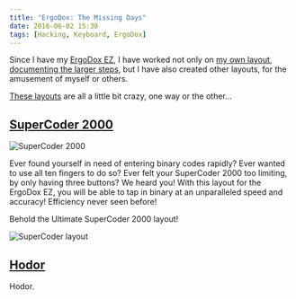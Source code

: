 ```yaml
---
title: "ErgoDox: The Missing Days"
date: 2016-06-02 15:30
tags: [Hacking, Keyboard, ErgoDox]
---
```


Since I have my [ErgoDox EZ][ed:ez], I have worked not only on
[my own layout][gh:ergodox-layout],
[documenting the larger steps][blog:ergodox], but I have also created other
layouts, for the amusement of myself or others.

 [ed:ez]: https://ergodox-ez.com/
 [gh:ergodox-layout]: https://github.com/algernon/ergodox-layout
 [blog:ergodox]: /blog/tags/ergodox/
 
[These layouts][gh:crazies] are all a little bit crazy, one way or the other...

 [gh:crazies]: https://github.com/algernon/qmk-ergodox-crazies

<!-- more -->

## [SuperCoder 2000](https://github.com/algernon/qmk-ergodox-crazies/tree/master/variants/supercoder#readme)

 ![SuperCoder 2000](/assets/asylum/images/posts/ergodox-the-missing-days/supercoder_2000.jpg)

Ever found yourself in need of entering binary codes rapidly? Ever wanted to use
all ten fingers to do so? Ever felt your SuperCoder 2000 too limiting, by only
having three buttons? We heard you! With this layout for the ErgoDox EZ, you
will be able to tap in binary at an unparalleled speed and accuracy! Efficiency
never seen before!

Behold the Ultimate SuperCoder 2000 layout!

 ![SuperCoder layout](/assets/asylum/images/posts/ergodox-the-missing-days/supercoder-2000-layout.png)

## [Hodor](https://github.com/algernon/qmk-ergodox-crazies/tree/master/variants/hodor#readme)

Hodor.
